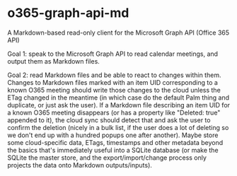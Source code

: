 # o365-graph-api-md
A Markdown-based read-only client for the Microsoft Graph API (Office 365 API)

Goal 1: speak to the Microsoft Graph API to read calendar meetings, and output them as Markdown files.

Goal 2: read Markdown files and be able to react to changes within them. Changes to Markdown files marked with an item UID corresponding to a known O365 meeting should write those changes to the cloud unless the ETag changed in the meantime (in which case do the default Palm thing and duplicate, or just ask the user). If a Markdown file describing an item UID for a known O365 meeting disappears (or has a property like "Deleted: true" appended to it), the cloud sync should detect that and ask the user to confirm the deletion (nicely in a bulk list, if the user does a lot of deleting so we don't end up with a hundred popups one after another). Maybe store some cloud-specific data, ETags, timestamps and other metadata beyond the basics that's immediately useful into a SQLite database (or make the SQLite the master store, and the export/import/change process only projects the data onto Markdown outputs/inputs).
